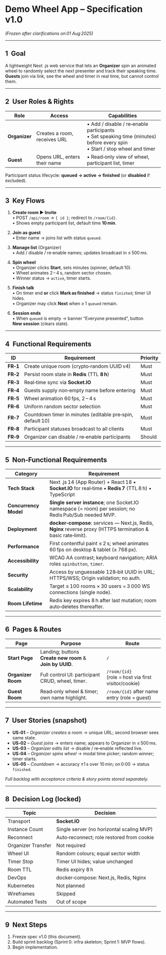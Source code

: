 # Demo Wheel App – Specification **v1.0**

_(Frozen after clarifications on 01 Aug 2025)_

---

## 1  Goal

A lightweight Next .js web service that lets an **Organizer** spin an animated wheel to randomly select the next presenter and track their speaking time. **Guests** join via link, see the wheel and timer in real time, but cannot control them.

---

## 2  User Roles & Rights

| Role          | Access                       | Capabilities                                                                                                                    |
| ------------- | ---------------------------- | ------------------------------------------------------------------------------------------------------------------------------- |
| **Organizer** | Creates a room, receives URL | • Add / disable / re‑enable participants <br>• Set speaking time (minutes) before every spin <br>• Start / stop wheel and timer |
| **Guest**     | Opens URL, enters their name | • Read‑only view of wheel, participant list, timer                                                                              |

Participant status lifecycle: **queued → active → finished** (or **disabled** if excluded).

---

## 3  Key Flows

1. **Create room ▶ Invite**  
   • POST `/api/room` → `{ id }`; redirect to `/room/{id}`.  
   • Shows empty participant list, default time **10 min**.

2. **Join as guest**  
   • Enter name → joins list with status `queued`.

3. **Manage list** (Organizer)  
   • Add / disable / re‑enable names; updates broadcast in ≤ 500 ms.

4. **Spin wheel**  
   • Organizer clicks **Start**, sets minutes (spinner, default 10).  
   • Wheel animates 2 – 4 s, random sector chosen.  
   • Winner status → `active`, timer starts.

5. **Finish talk**  
   • On timer end **or** click **Mark as finished** → status `finished`; timer UI hides.  
   • Organizer may click **Next** when ≥ 1 `queued` remain.

6. **Session ends**  
   • When `queued` is empty → banner “Everyone presented”, button **New session** (clears state).

---

## 4  Functional Requirements

| ID       | Requirement                                                | Priority |
| -------- | ---------------------------------------------------------- | -------- |
| **FR‑1** | Create unique room (crypto‑random UUID v4)                 | Must     |
| **FR‑2** | Persist room state in **Redis** (TTL **8 h**)              | Must     |
| **FR‑3** | Real‑time sync via **Socket.IO**                           | Must     |
| **FR‑4** | Guests supply non‑empty name before entering               | Must     |
| **FR‑5** | Wheel animation 60 fps, 2 – 4 s                            | Must     |
| **FR‑6** | Uniform random sector selection                            | Must     |
| **FR‑7** | Countdown timer in minutes (editable pre‑spin, default 10) | Must     |
| **FR‑8** | Participant statuses broadcast to all clients              | Must     |
| **FR‑9** | Organizer can disable / re‑enable participants             | Should   |

---

## 5  Non‑Functional Requirements

| Category              | Requirement                                                                                                    |
| --------------------- | -------------------------------------------------------------------------------------------------------------- |
| **Tech Stack**        | Next .js 14 (App Router) + React 18 • **Socket.IO** for real‑time • **Redis 7** (TTL 8 h) • TypeScript         |
| **Concurrency Model** | **Single server instance**; one Socket.IO namespace (= room) per session; no Redis Pub/Sub needed MVP.         |
| **Deployment**        | **docker‑compose**: services — Next.js, Redis, **Nginx** reverse proxy (HTTPS termination & basic rate‑limit). |
| **Performance**       | First contentful paint ≤ 2 s; wheel animates 60 fps on desktop & tablet (≥ 768 px).                            |
| **Accessibility**     | WCAG AA contrast; keyboard navigation; ARIA roles `spinbutton`, `timer`.                                       |
| **Security**          | Access by unguessable 128‑bit UUID in URL; HTTPS/WSS; Origin validation; no auth.                              |
| **Scalability**       | Target ≤ 100 rooms × 30 users = 3 000 WS connections (single node).                                            |
| **Room Lifetime**     | Redis key expires 8 h after last mutation; room auto‑deletes thereafter.                                       |

---

## 6  Pages & Routes

| Page               | Purpose                                                  | Route                                               |
| ------------------ | -------------------------------------------------------- | --------------------------------------------------- |
| **Start Page**     | Landing; buttons **Create new room** & **Join by UUID**. | `/`                                                 |
| **Organizer Room** | Full control UI: participant CRUD, wheel, timer.         | `/room/{id}` (role = host via first visitor/cookie) |
| **Guest Room**     | Read‑only wheel & timer; own name highlight.             | `/room/{id}` after name entry (role = guest)        |

---

## 7  User Stories (snapshot)

- **US‑01** – _Organizer creates a room_ → unique URL; second browser sees same state.
- **US‑02** – _Guest joins_ → enters name; appears to Organizer in ≤ 500 ms.
- **US‑03** – _Organizer edits list_ → disable / re‑enable reflected live.
- **US‑04** – _Organizer spins wheel_ → modal time picker; random winner; timer starts.
- **US‑05** – _Countdown_ → accuracy ±1 s over 10 min; on 0:00 → status `finished`.

_Full backlog with acceptance criteria & story points stored separately._

---

## 8  Decision Log (locked)

| Topic              | Decision                                  |
| ------------------ | ----------------------------------------- |
| Transport          | **Socket.IO**                             |
| Instance Count     | Single server (no horizontal scaling MVP) |
| Reconnect          | Auto‑reconnect; role restored from cookie |
| Organizer Transfer | Not required                              |
| Wheel UI           | Random colours; equal sector width        |
| Timer Stop         | Timer UI hides; value unchanged           |
| Room TTL           | Redis expiry 8 h                          |
| DevOps             | docker‑compose: Next.js, Redis, Nginx     |
| Kubernetes         | Not planned                               |
| Wireframes         | Skipped                                   |
| Automated Tests    | Out of scope                              |

---

## 9  Next Steps

1. Freeze spec v1.0 (this document).
2. Build sprint backlog (Sprint 0: infra skeleton; Sprint 1: MVP flows).
3. Begin implementation.
